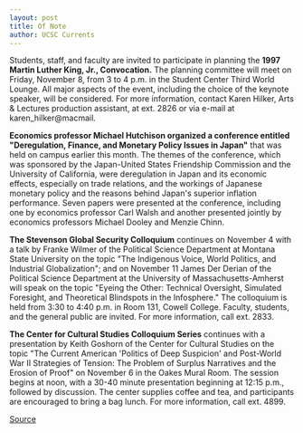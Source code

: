```yaml
---
layout: post
title: Of Note
author: UCSC Currents
---
```


Students, staff, and faculty are invited to participate in planning the **1997 Martin Luther King, Jr., Convocation.** The planning committee will meet on Friday, November 8, from 3 to 4 p.m. in the Student Center Third World Lounge. All major aspects of the event, including the choice of the keynote speaker, will be considered. For more information, contact Karen Hilker, Arts & Lectures production assistant, at ext. 2826 or via e-mail at karen_hilker@macmail.  

**Economics professor Michael Hutchison organized a conference entitled "Deregulation, Finance, and Monetary Policy Issues in Japan"** that was held on campus earlier this month. The themes of the conference, which was sponsored by the Japan-United States Friendship Commission and the University of California, were deregulation in Japan and its economic effects, especially on trade relations, and the workings of Japanese monetary policy and the reasons behind Japan's superior inflation performance. Seven papers were presented at the conference, including one by economics professor Carl Walsh and another presented jointly by economics professors Michael Dooley and Menzie Chinn.   

**The Stevenson Global Security Colloquium** continues on November 4 with a talk by Franke Wilmer of the Political Science Department at Montana State University on the topic "The Indigenous Voice, World Politics, and Industrial Globalization"; and on November 11 James Der Derian of the Political Science Department at the University of Massachusetts-Amherst will speak on the topic "Eyeing the Other: Technical Oversight, Simulated Foresight, and Theoretical Blindspots in the Infosphere." The colloquium is held from 3:30 to 4:40 p.m. in Room 131, Cowell College. Faculty, students, and the general public are invited. For more information, call ext. 2833.   

**The Center for Cultural Studies Colloquium Series** continues with a presentation by Keith Goshorn of the Center for Cultural Studies on the topic "The Current American 'Politics of Deep Suspicion' and Post-World War II Strategies of Tension: The Problem of Surplus Narratives and the Erosion of Proof" on November 6 in the Oakes Mural Room. The session begins at noon, with a 30-40 minute presentation beginning at 12:15 p.m., followed by discussion. The center supplies coffee and tea, and participants are encouraged to bring a bag lunch. For more information, call ext. 4899.

[Source](http://www1.ucsc.edu/oncampus/currents/96-11-04/ofnote.htm "Permalink to Of Note: 11-4-96")
